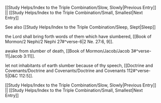 [[Study Helps/Index to the Triple Combination/Slow, Slowly|Previous Entry]]  ||  [[Study Helps/Index to the Triple Combination/Small, Smallest|Next Entry]]

 See also [[Study Helps/Index to the Triple Combination/Sleep, Slept|Sleep]]

 the Lord shall bring forth words of them which have slumbered, [[Book of Mormon/2 Nephi/2 Nephi 27#^verse-6|2 Ne. 27:6, 9]].

 awake from slumber of death, [[Book of Mormon/Jacob/Jacob 3#^verse-11|Jacob 3:11]].

 let not inhabitants of earth slumber because of thy speech, [[Doctrine and Covenants/Doctrine and Covenants/Doctrine and Covenants 112#^verse-5|D&C 112:5]].

[[Study Helps/Index to the Triple Combination/Slow, Slowly|Previous Entry]]  ||  [[Study Helps/Index to the Triple Combination/Small, Smallest|Next Entry]]